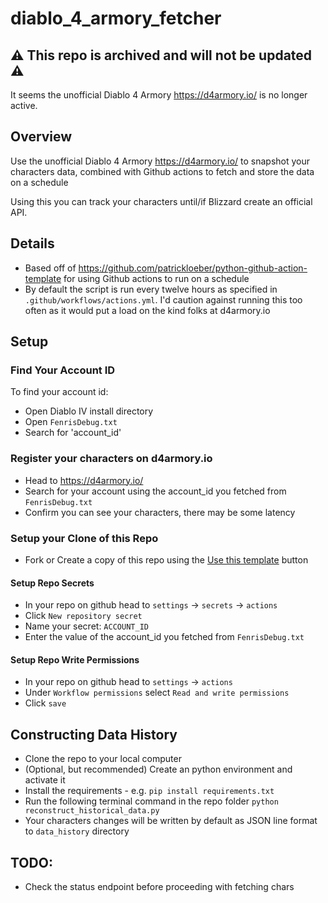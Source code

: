# diablo_4_armory_fetcher

## ⚠️ This repo is archived and will not be updated ⚠️ ##

It seems the unofficial Diablo 4 Armory https://d4armory.io/ is no longer active.

## Overview

Use the unofficial Diablo 4 Armory https://d4armory.io/ to snapshot your characters data, combined with Github actions to fetch and store the data on a schedule

Using this you can track your characters until/if Blizzard create an official API.

## Details

- Based off of https://github.com/patrickloeber/python-github-action-template for using Github actions to run on a schedule
- By default the script is run every twelve hours as specified in `.github/workflows/actions.yml`. I'd caution against running this too often as it would put a load on the kind folks at d4armory.io

## Setup

### Find Your Account ID

To find your account id:
- Open Diablo IV install directory
- Open `FenrisDebug.txt`
- Search for 'account_id'

### Register your characters on d4armory.io
- Head to https://d4armory.io/
- Search for your account using the account_id you fetched from `FenrisDebug.txt`
- Confirm you can see your characters, there may be some latency

### Setup your Clone of this Repo
- Fork or Create a copy of this repo using the [Use this template](https://github.com/ryancollingwood/diablo_4_armory_fetcher/generate) button

#### Setup Repo Secrets
- In your repo on github head to `settings` -> `secrets` -> `actions`
- Click `New repository secret`
- Name your secret: `ACCOUNT_ID`
- Enter the value of the account_id you fetched from `FenrisDebug.txt`

#### Setup Repo Write Permissions
- In your repo on github head to `settings` -> `actions`
- Under `Workflow permissions` select `Read and write permissions`
- Click `save`

## Constructing Data History
- Clone the repo to your local computer
- (Optional, but recommended) Create an python environment and activate it
- Install the requirements - e.g. `pip install requirements.txt`
- Run the following terminal command in the repo folder `python reconstruct_historical_data.py`
- Your characters changes will be written by default as JSON line format to `data_history` directory

## TODO:
- Check the status endpoint before proceeding with fetching chars 
